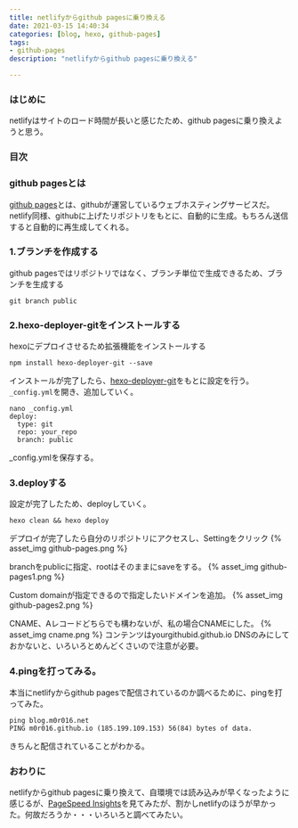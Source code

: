 ```yaml
---
title: netlifyからgithub pagesに乗り換える
date: 2021-03-15 14:40:34
categories: [blog, hexo, github-pages]
tags:
- github-pages
description: "netlifyからgithub pagesに乗り換える"

---
```


### はじめに
netlifyはサイトのロード時間が長いと感じたため、github pagesに乗り換えようと思う。

### 目次
<!-- toc -->
<!-- more -->
### github pagesとは
[github pages](https://docs.github.com/ja/github/working-with-github-pages/about-github-pages)とは、githubが運営しているウェブホスティングサービスだ。
netlify同様、githubに上げたリポジトリをもとに、自動的に生成。もちろん送信すると自動的に再生成してくれる。

### 1.ブランチを作成する
github pagesではリポジトリではなく、ブランチ単位で生成できるため、ブランチを生成する

```
git branch public
```

### 2.hexo-deployer-gitをインストールする
hexoにデプロイさせるため拡張機能をインストールする
```
npm install hexo-deployer-git --save
```

インストールが完了したら、[hexo-deployer-git](https://github.com/hexojs/hexo-deployer-git)をもとに設定を行う。`_config.yml`を開き、追加していく。
```
nano _config.yml
deploy:
  type: git
  repo: your_repo
  branch: public
```

_config.ymlを保存する。

### 3.deployする
設定が完了したため、deployしていく。
```
hexo clean && hexo deploy
```
デプロイが完了したら自分のリポジトリにアクセスし、Settingをクリック
{% asset_img github-pages.png %}

branchをpublicに指定、rootはそのままにsaveをする。
{% asset_img github-pages1.png %}

Custom domainが指定できるので指定したいドメインを追加。
{% asset_img github-pages2.png %}

CNAME、Aレコードどちらでも構わないが、私の場合CNAMEにした。
{% asset_img cname.png %}
コンテンツはyourgithubid.github.io
DNSのみにしておかないと、いろいろとめんどくさいので注意が必要。

### 4.pingを打ってみる。
本当にnetlifyからgithub pagesで配信されているのか調べるために、pingを打ってみた。
```
ping blog.m0r016.net
PING m0r016.github.io (185.199.109.153) 56(84) bytes of data.
```
きちんと配信されていることがわかる。

### おわりに
netlifyからgithub pagesに乗り換えて、自環境では読み込みが早くなったように感じるが、[PageSpeed Insights](https://developers.google.com/speed/pagespeed/insights/)を見てみたが、割かしnetlifyのほうが早かった。何故だろうか・・・いろいろと調べてみたい。